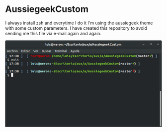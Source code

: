 # AussiegeekCustom
I always install zsh and everytime I do it I'm using the aussiegeek theme with some custom parameters.
I have created this repository to avoid sending me this file via e-mail again and again.

![aussiegeekCustom](aussiegeekCustom.png)

